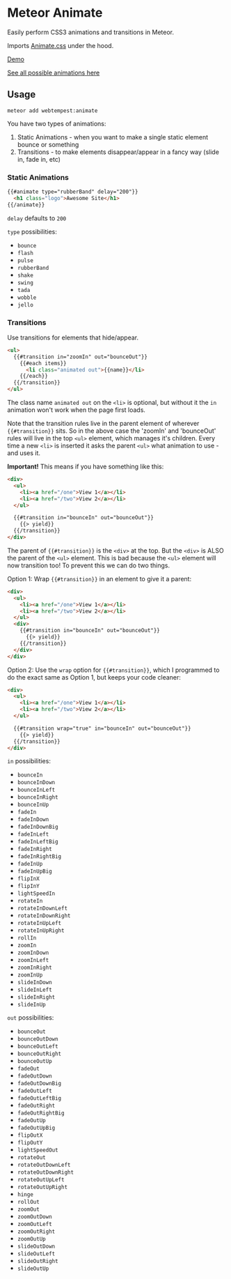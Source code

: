 # Meteor Animate

Easily perform CSS3 animations and transitions in Meteor. 

Imports [Animate.css](https://github.com/daneden/animate.css) under the hood.

[Demo](http://animate-demo.meteor.com/one)

[See all possible animations here](https://daneden.github.io/animate.css/)

## Usage

`meteor add webtempest:animate`

You have two types of animations:

1. Static Animations - when you want to make a single static element bounce or something
2. Transitions - to make elements disappear/appear in a fancy way (slide in, fade in, etc)

### Static Animations

```html
{{#animate type="rubberBand" delay="200"}}
  <h1 class="logo">Awesome Site</h1>
{{/animate}}
```

`delay` defaults to `200`

`type` possibilities:

- `bounce`
- `flash`
- `pulse`
- `rubberBand`
- `shake`
- `swing`
- `tada`
- `wobble`
- `jello`

### Transitions

Use transitions for elements that hide/appear. 

```html
<ul>
  {{#transition in="zoomIn" out="bounceOut"}}
    {{#each items}}
      <li class="animated out">{{name}}</li>
    {{/each}}
  {{/transition}}
</ul>
```

The class name `animated out` on the `<li>` is optional, but without it the `in` animation won't work when the page first loads.

Note that the transition rules live in the parent element of wherever `{{#transition}}` sits. So in the above case the 'zoomIn' and 'bounceOut' rules will live in the top `<ul>` element, which manages it's children. Every time a new `<li>` is inserted it asks the parent `<ul>` what animation to use - and uses it.

**Important!** This means if you have something like this:

```html
<div>
  <ul>
    <li><a href="/one">View 1</a></li>
    <li><a href="/two">View 2</a></li>
  </ul>

  {{#transition in="bounceIn" out="bounceOut"}}
    {{> yield}}
  {{/transition}}
</div>
```

The parent of `{{#transition}}` is the `<div>` at the top. But the `<div>` is ALSO the parent of the `<ul>` element. This is bad because the `<ul>` element will now transition too! To prevent this we can do two things.

Option 1: Wrap `{{#transition}}` in an element to give it a parent:

```html
<div>
  <ul>
    <li><a href="/one">View 1</a></li>
    <li><a href="/two">View 2</a></li>
  </ul>
  <div>
    {{#transition in="bounceIn" out="bounceOut"}}
      {{> yield}}
    {{/transition}}
  </div>
</div>
```

Option 2: Use the `wrap` option for `{{#transition}}`, which I programmed to do the exact same as Option 1, but keeps your code cleaner:

```html
<div>
  <ul>
    <li><a href="/one">View 1</a></li>
    <li><a href="/two">View 2</a></li>
  </ul>

  {{#transition wrap="true" in="bounceIn" out="bounceOut"}}
    {{> yield}}
  {{/transition}}
</div>
```

`in` possibilities:

- `bounceIn`
- `bounceInDown`
- `bounceInLeft`
- `bounceInRight`
- `bounceInUp`
- `fadeIn`
- `fadeInDown`
- `fadeInDownBig`
- `fadeInLeft`
- `fadeInLeftBig`
- `fadeInRight`
- `fadeInRightBig`
- `fadeInUp`
- `fadeInUpBig`
- `flipInX`
- `flipInY`
- `lightSpeedIn`
- `rotateIn`
- `rotateInDownLeft`
- `rotateInDownRight`
- `rotateInUpLeft`
- `rotateInUpRight`
- `rollIn`
- `zoomIn`
- `zoomInDown`
- `zoomInLeft`
- `zoomInRight`
- `zoomInUp`
- `slideInDown`
- `slideInLeft`
- `slideInRight`
- `slideInUp`

`out` possibilities:

- `bounceOut`
- `bounceOutDown`
- `bounceOutLeft`
- `bounceOutRight`
- `bounceOutUp`
- `fadeOut`
- `fadeOutDown`
- `fadeOutDownBig`
- `fadeOutLeft`
- `fadeOutLeftBig`
- `fadeOutRight`
- `fadeOutRightBig`
- `fadeOutUp`
- `fadeOutUpBig`
- `flipOutX`
- `flipOutY`
- `lightSpeedOut`
- `rotateOut`
- `rotateOutDownLeft`
- `rotateOutDownRight`
- `rotateOutUpLeft`
- `rotateOutUpRight`
- `hinge`
- `rollOut`
- `zoomOut`
- `zoomOutDown`
- `zoomOutLeft`
- `zoomOutRight`
- `zoomOutUp`
- `slideOutDown`
- `slideOutLeft`
- `slideOutRight`
- `slideOutUp`
